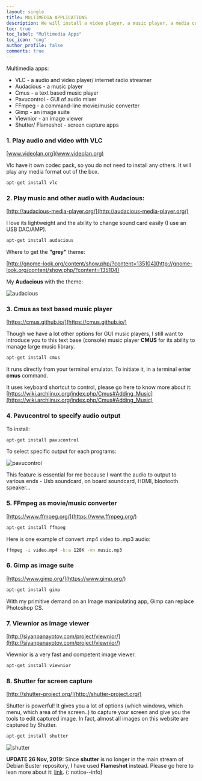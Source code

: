 ```yaml
---
layout: single
title: MULTIMEDIA APPLICATIONS
description: We will install a video player, a music player, a media converter, an image suite, an image viewer and a better screenshoter. We also install pavucontrol to easily select audio output.
toc: true
toc_label: "Multimedia Apps"
toc_icon: "cog"
author_profile: false
comments: true
---
```


Multimedia apps:
* VLC - a audio and video player/ internet radio streamer
* Audacious - a music player
* Cmus - a text based music player
* Pavucontrol - GUI of audio mixer
* FFmpeg - a command-line movie/music converter
* Gimp - an image suite
* Viewnior - an image viewer
* Shutter/ Flameshot - screen capture apps

### 1. Play audio and video with VLC

[www.videolan.org](www.videolan.org)

Vlc have it own codec pack, so you do not need to install any others. It will play any media format out of the box.

```bash
apt-get install vlc
```

### 2. Play music and other audio with Audacious:

[http://audacious-media-player.org/](http://audacious-media-player.org/)

I love its lightweight and the ability to change sound card easily (I use an USB DAC/AMP).
```bash
apt-get install audacious
```
Where to get the **"grey"** theme:

[http://gnome-look.org/content/show.php/?content=135104](http://gnome-look.org/content/show.php/?content=135104)

My **Audacious** with the theme:

![audacious]({{site.baseurl}}/images/Music-With-Audacious-Bluetooth.jpg)

### 3. Cmus as text based music player

[https://cmus.github.io/](https://cmus.github.io/)

Though we have a lot other options for GUI music players, I still want to introduce you to this text base (console) music player **CMUS** for its ability to manage large music library.
```bash
apt-get install cmus
```

It runs directly from your terminal emulator. To initiate it, in a terminal enter **cmus** command.

It uses keyboard shortcut to control, please go here to know more about it: [https://wiki.archlinux.org/index.php/Cmus#Adding_Music](https://wiki.archlinux.org/index.php/Cmus#Adding_Music)

### 4. Pavucontrol to specify audio output

To install:
```bash
apt-get install pavucontrol
```
To select specific output for each programs:

![pavucontrol]({{site.baseurl}}/images/pavucontrol.png)

This feature is essential for me because I want the audio to output to various ends - Usb soundcard, on board soundcard, HDMI, blootooth speaker...

### 5. FFmpeg as movie/music converter

[https://www.ffmpeg.org/](https://www.ffmpeg.org/)
```bash
apt-get install ffmpeg
```
Here is one example of convert .mp4 video to .mp3 audio:
```bash
ffmpeg -i video.mp4 -b:a 128K -vn music.mp3
```

### 6. Gimp as image suite

[https://www.gimp.org/](https://www.gimp.org/)
```bash
apt-get install gimp
```
With my primitive demand on an Image manipulating app, Gimp can replace Photoshop CS.

### 7. Viewnior as image viewer

[http://siyanpanayotov.com/project/viewnior/](http://siyanpanayotov.com/project/viewnior/)

Viewnior is a very fast and competent image viewer.
```bash
apt-get install viewnior
```

### 8. Shutter for screen capture

[http://shutter-project.org/](http://shutter-project.org/)

Shutter is powerful! It gives you a lot of options (which windows, which menu, which area of the screen..) to capture your screen and give you the tools to edit captured image. In fact, almost all images on this website are captured by Shutter.
```bash
apt-get install shutter
```
![shutter]({{site.baseurl}}/images/shutter.png)

**UPDATE 26 Nov, 2019:**
Since **shutter** is no longer in the main stream of Debian Buster repository, I have used **Flameshot** instead. Please go here to lean more about it: [link](https://link.link "tobecontinue").
{: notice--info}
